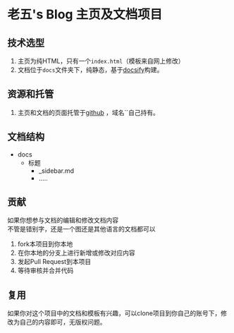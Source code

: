 # 老五's Blog 主页及文档项目

## 技术选型

1. 主页为纯HTML，只有一个`index.html`（模板来自网上修改）
2. 文档位于`docs`文件夹下，纯静态，基于[docsify](https://docsify.js.org/)构建。

## 资源和托管

1. 主页和文档的页面托管于[github](https://www.github.com/) ，域名``自己持有。

## 文档结构

- docs
  - 标题
    - _sidebar.md
    - .....
## 贡献

如果你想参与文档的编辑和修改文档内容  
不管是错别字，还是一个图还是其他语言的文档都可以
1. fork本项目到你本地
2. 在你本地的分支上进行新增或修改对应内容
3. 发起Pull Request到本项目
4. 等待审核并合并代码

## 复用

如果你对这个项目中的文档和模板有兴趣，可以clone项目到你自己的账号下，修改为自己的内容即可，无版权问题。